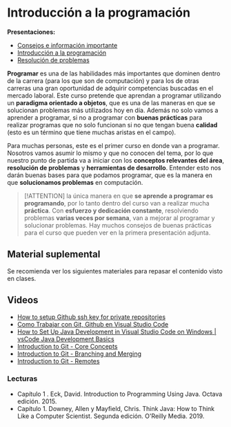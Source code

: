 # Introducción a la programación

**Presentaciones:**

- [Consejos e información importante](https://github.com/sivanahamer/programacion-1/blob/main/01-Introducci%C3%B3n/pres/00-Tips.pdf)
- [Introducción a la programación](https://github.com/sivanahamer/programacion-1/blob/main/01-Introducci%C3%B3n/pres/01-Intro.pdf)
- [Resolución de problemas](https://github.com/sivanahamer/programacion-1/blob/main/01-Introducci%C3%B3n/pres/02-Res.pdf)

<!-- **Asignación:** Ver en [mediación](https://mv1.mediacionvirtual.ucr.ac.cr/mod/assign/view.php?id=1768906). -->

**Programar** es una de las habilidades más importantes que dominen dentro de la carrera (para los que son de computación) y para los de otras carreras una gran oportunidad de adquirir competencias buscadas en el mercado laboral. Este curso pretende que aprendan a programar utilizando un **paradigma orientado a objetos**, que es una de las maneras en que se solucionan problemas más utilizados hoy en día. Además no solo vamos a aprender a programar, si no a programar con **buenas prácticas** para realizar programas que no solo funcionan si no que tengan buena **calidad** (esto es un término que tiene muchas aristas en el campo).

Para muchas personas, este es el primer curso en donde van a programar. Nosotros vamos asumir lo mismo y que no conocen del tema, por lo que nuestro punto de partida va a iniciar con los **conceptos relevantes del área**, **resolución de problemas** y **herramientas de desarrollo**. Entender esto nos darán buenas bases para que podamos programar, que es la manera en que **solucionamos problemas** en computación.

> [!ATTENTION]
> la única manera en que **se aprende a programar es programando**, por lo tanto dentro del curso van a realizar mucha **práctica**. Con **esfuerzo y dedicación constante**, resolviendo problemas **varias veces por semana**, van a mejorar al programar y solucionar problemas. Hay muchos consejos de buenas prácticas para el curso que pueden ver en la primera presentación adjunta.

## Material suplemental

Se recomienda ver los siguientes materiales para repasar el contenido visto en clases.

## Videos

- [How to setup Github ssh key for private repositories](https://www.youtube.com/watch?v=JuQhNFYMFcE)
- [Como Trabajar con Git, Github en Visual Studio Code](https://www.youtube.com/watch?v=qdec2M4NwT0)
- [How to Set Up Java Development in Visual Studio Code on Windows | vsCode Java Development Basics](https://www.youtube.com/watch?v=ClU9N4ub_Ko)
- [Introduction to Git - Core Concepts](https://www.youtube.com/watch?v=uR6G2v_WsRA)
- [Introduction to Git - Branching and Merging](https://www.youtube.com/watch?v=FyAAIHHClqI&t=4s)
- [Introduction to Git - Remotes](https://www.youtube.com/watch?v=Gg4bLk8cGNo&t=3s)

### Lecturas

- Capítulo 1 . Eck, David. Introduction to Programming Using Java. Octava edición. 2015.
- Capítulo 1. Downey, Allen y Mayfield, Chris. Think Java: How to Think Like a Computer Scientist. Segunda edición. O'Reilly Media. 2019.
